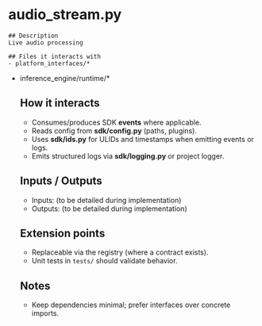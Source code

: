 # audio_stream.py

    ## Description
    Live audio processing

    ## Files it interacts with
    - platform_interfaces/*  
- inference_engine/runtime/*

    ## How it interacts
    - Consumes/produces SDK **events** where applicable.
    - Reads config from **sdk/config.py** (paths, plugins).
    - Uses **sdk/ids.py** for ULIDs and timestamps when emitting events or logs.
    - Emits structured logs via **sdk/logging.py** or project logger.

    ## Inputs / Outputs
    - Inputs: (to be detailed during implementation)
    - Outputs: (to be detailed during implementation)

    ## Extension points
    - Replaceable via the registry (where a contract exists).
    - Unit tests in `tests/` should validate behavior.

    ## Notes
    - Keep dependencies minimal; prefer interfaces over concrete imports.
